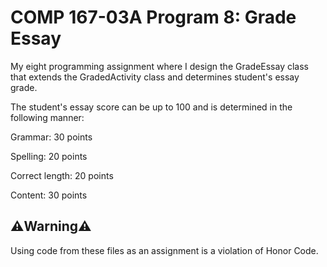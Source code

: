 # COMP 167-03A Program 8: Grade Essay
My eight programming assignment where I design the GradeEssay class that extends the GradedActivity class and determines student's essay grade.

The student's essay score can be up to 100 and is determined in the following manner:

  Grammar: 30 points

  Spelling: 20 points

  Correct length: 20 points

  Content: 30 points

## ⚠️Warning⚠️
Using code from these files as an assignment is a violation of Honor Code.
